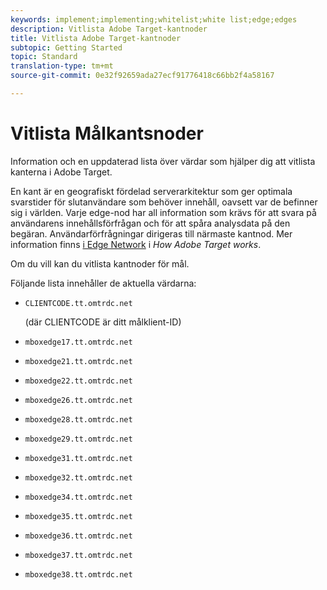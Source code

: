 ```yaml
---
keywords: implement;implementing;whitelist;white list;edge;edges
description: Vitlista Adobe Target-kantnoder
title: Vitlista Adobe Target-kantnoder
subtopic: Getting Started
topic: Standard
translation-type: tm+mt
source-git-commit: 0e32f92659ada27ecf91776418c66bb2f4a58167

---
```



# Vitlista Målkantsnoder

Information och en uppdaterad lista över värdar som hjälper dig att vitlista kanterna i Adobe Target.

En kant är en geografiskt fördelad serverarkitektur som ger optimala svarstider för slutanvändare som behöver innehåll, oavsett var de befinner sig i världen. Varje edge-nod har all information som krävs för att svara på användarens innehållsförfrågan och för att spåra analysdata på den begäran. Användarförfrågningar dirigeras till närmaste kantnod. Mer information finns [i Edge Network](/help/c-intro/how-target-works.md#concept_0AE2ED8E9DE64288A8B30FCBF1040934) i *How Adobe Target works*.

Om du vill kan du vitlista kantnoder för mål.

Följande lista innehåller de aktuella värdarna:

* `CLIENTCODE.tt.omtrdc.net`

   (där CLIENTCODE är ditt målklient-ID)

* `mboxedge17.tt.omtrdc.net`
* `mboxedge21.tt.omtrdc.net`
* `mboxedge22.tt.omtrdc.net`
* `mboxedge26.tt.omtrdc.net`
* `mboxedge28.tt.omtrdc.net`
* `mboxedge29.tt.omtrdc.net`
* `mboxedge31.tt.omtrdc.net`
* `mboxedge32.tt.omtrdc.net`
* `mboxedge34.tt.omtrdc.net`
* `mboxedge35.tt.omtrdc.net`
* `mboxedge36.tt.omtrdc.net`
* `mboxedge37.tt.omtrdc.net`
* `mboxedge38.tt.omtrdc.net`